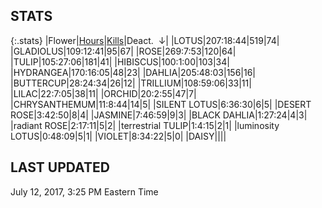 
## STATS

{:.stats}
|<span class="stat_header">Flower</span>|<span class="stat_header stat_hours"><a href="https://tankpit-flowers.github.io/stats">Hours</a></span>|<span class="stat_header stat_kills"><a href="https://tankpit-flowers.github.io/stats-kills">Kills</a></span>|<span class="stat_header stat_deactivated stat_sorted">Deact. &nbsp;&darr;</span>|
|<span class="red">LOTUS</span><span class="awards-container"><span class="awards-sprite a0-3"></span><span class="awards-sprite a1-3"></span><span class="awards-sprite a2-2"></span><span class="awards-sprite a3-2"></span><span class="awards-sprite a5-2"></span></span>|<span class="stat stat_hours">207:18:44</span>|<span class="stat stat_kills">519</span>|<span class="stat stat_deactivated stat_sorted">74</span>|
|<span class="red">GLADIOLUS</span><span class="awards-container"><span class="awards-sprite a0-3"></span><span class="awards-sprite a2-2"></span><span class="awards-sprite a3-1"></span><span class="awards-sprite a5-3"></span></span>|<span class="stat stat_hours">109:12:41</span>|<span class="stat stat_kills">95</span>|<span class="stat stat_deactivated stat_sorted">67</span>|
|<span class="red">ROSE</span><span class="awards-container"><span class="awards-sprite a0-3"></span><span class="awards-sprite a1-1"></span><span class="awards-sprite a2-2"></span><span class="awards-sprite a3-2"></span><span class="awards-sprite a5-2"></span><span class="awards-sprite a7-1"></span><span class="awards-sprite a8-1"></span></span>|<span class="stat stat_hours">269:7:53</span>|<span class="stat stat_kills">120</span>|<span class="stat stat_deactivated stat_sorted">64</span>|
|<span class="red">TULIP</span><span class="awards-container"><span class="awards-sprite a0-3"></span><span class="awards-sprite a1-1"></span><span class="awards-sprite a2-1"></span><span class="awards-sprite a3-1"></span><span class="awards-sprite a5-1"></span></span>|<span class="stat stat_hours">105:27:06</span>|<span class="stat stat_kills">181</span>|<span class="stat stat_deactivated stat_sorted">41</span>|
|<span class="red">HIBISCUS</span><span class="awards-container"><span class="awards-sprite a0-3"></span><span class="awards-sprite a1-1"></span><span class="awards-sprite a2-1"></span><span class="awards-sprite a3-1"></span><span class="awards-sprite a5-1"></span></span>|<span class="stat stat_hours">100:1:00</span>|<span class="stat stat_kills">103</span>|<span class="stat stat_deactivated stat_sorted">34</span>|
|<span class="red">HYDRANGEA</span><span class="awards-container"><span class="awards-sprite a0-3"></span><span class="awards-sprite a2-1"></span><span class="awards-sprite a3-1"></span><span class="awards-sprite a4-3"></span><span class="awards-sprite a5-3"></span></span>|<span class="stat stat_hours">170:16:05</span>|<span class="stat stat_kills">48</span>|<span class="stat stat_deactivated stat_sorted">23</span>|
|<span class="red">DAHLIA</span><span class="awards-container"><span class="awards-sprite a0-3"></span><span class="awards-sprite a1-1"></span><span class="awards-sprite a3-2"></span><span class="awards-sprite a5-2"></span></span>|<span class="stat stat_hours">205:48:03</span>|<span class="stat stat_kills">156</span>|<span class="stat stat_deactivated stat_sorted">16</span>|
|<span class="red">BUTTERCUP</span><span class="awards-container"><span class="awards-sprite a0-3"></span></span>|<span class="stat stat_hours">28:24:34</span>|<span class="stat stat_kills">26</span>|<span class="stat stat_deactivated stat_sorted">12</span>|
|<span class="red">TRILLIUM</span><span class="awards-container"><span class="awards-sprite a0-3"></span><span class="awards-sprite a3-1"></span><span class="awards-sprite a4-3"></span><span class="awards-sprite a5-2"></span><span class="awards-sprite a7-1"></span></span>|<span class="stat stat_hours">108:59:06</span>|<span class="stat stat_kills">33</span>|<span class="stat stat_deactivated stat_sorted">11</span>|
|<span class="red">LILAC</span><span class="awards-container"><span class="awards-sprite a0-3"></span><span class="awards-sprite a5-2"></span></span>|<span class="stat stat_hours">22:7:05</span>|<span class="stat stat_kills">38</span>|<span class="stat stat_deactivated stat_sorted">11</span>|
|<span class="red">ORCHID</span><span class="awards-container"><span class="awards-sprite a0-3"></span></span>|<span class="stat stat_hours">20:2:55</span>|<span class="stat stat_kills">47</span>|<span class="stat stat_deactivated stat_sorted">7</span>|
|<span class="red">CHRYSANTHEMUM</span><span class="awards-container"><span class="awards-sprite a0-3"></span><span class="awards-sprite a1-1"></span><span class="awards-sprite a5-3"></span><span class="awards-sprite a7-1"></span></span>|<span class="stat stat_hours">11:8:44</span>|<span class="stat stat_kills">14</span>|<span class="stat stat_deactivated stat_sorted">5</span>|
|<span class="orange">SILENT LOTUS</span><span class="awards-container"><span class="awards-sprite a0-3"></span><span class="awards-sprite a5-2"></span></span>|<span class="stat stat_hours">6:36:30</span>|<span class="stat stat_kills">6</span>|<span class="stat stat_deactivated stat_sorted">5</span>|
|<span class="orange">DESERT ROSE</span><span class="awards-container"><span class="awards-sprite a0-3"></span><span class="awards-sprite a5-3"></span></span>|<span class="stat stat_hours">3:42:50</span>|<span class="stat stat_kills">8</span>|<span class="stat stat_deactivated stat_sorted">4</span>|
|<span class="red">JASMINE</span><span class="awards-container"><span class="awards-sprite a0-3"></span><span class="awards-sprite a5-1"></span></span>|<span class="stat stat_hours">7:46:59</span>|<span class="stat stat_kills">9</span>|<span class="stat stat_deactivated stat_sorted">3</span>|
|<span class="orange">BLACK DAHLIA</span><span class="awards-container"><span class="awards-sprite a0-2"></span></span>|<span class="stat stat_hours">1:27:24</span>|<span class="stat stat_kills">4</span>|<span class="stat stat_deactivated stat_sorted">3</span>|
|<span class="purple">radiant ROSE</span><span class="awards-container"><span class="awards-sprite a0-3"></span><span class="awards-sprite a5-2"></span></span>|<span class="stat stat_hours">2:17:11</span>|<span class="stat stat_kills">5</span>|<span class="stat stat_deactivated stat_sorted">2</span>|
|<span class="purple">terrestrial TULIP</span><span class="awards-container"><span class="awards-sprite a0-1"></span><span class="awards-sprite a5-3"></span></span>|<span class="stat stat_hours">1:4:15</span>|<span class="stat stat_kills">2</span>|<span class="stat stat_deactivated stat_sorted">1</span>|
|<span class="purple">luminosity LOTUS</span><span class="awards-container"><span class="awards-sprite a5-1"></span></span>|<span class="stat stat_hours">0:48:09</span>|<span class="stat stat_kills">5</span>|<span class="stat stat_deactivated stat_sorted">1</span>|
|<span class="red">VIOLET</span><span class="awards-container"><span class="awards-sprite a0-3"></span><span class="awards-sprite a5-2"></span></span>|<span class="stat stat_hours">8:34:22</span>|<span class="stat stat_kills">5</span>|<span class="stat stat_deactivated stat_sorted">0</span>|
|<span class="red">DAISY</span><span class="awards-container"><span class="awards-sprite a0-3"></span><span class="awards-sprite a5-2"></span></span>|<span class="stat stat_hours"></span>|<span class="stat stat_kills"></span>|<span class="stat stat_deactivated stat_sorted"></span>|

## LAST UPDATED

<span class="last_updated">July 12, 2017, 3:25 PM Eastern Time</span>